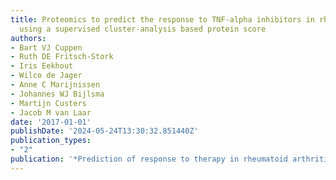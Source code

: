 ```yaml
---
title: Proteomics to predict the response to TNF-alpha inhibitors in rheumatoid arthritis
  using a supervised cluster-analysis based protein score
authors:
- Bart VJ Cuppen
- Ruth DE Fritsch-Stork
- Iris Eekhout
- Wilco de Jager
- Anne C Marijnissen
- Johannes WJ Bijlsma
- Martijn Custers
- Jacob M van Laar
date: '2017-01-01'
publishDate: '2024-05-24T13:30:32.851440Z'
publication_types:
- "2"
publication: '*Prediction of response to therapy in rheumatoid arthritis Lost in validation*'
---
```

